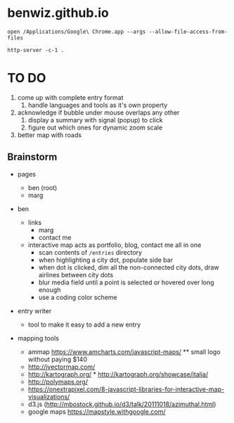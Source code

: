 # benwiz.github.io

```
open /Applications/Google\ Chrome.app --args --allow-file-access-from-files
```

```
http-server -c-1 .
```

# TO DO

1. come up with complete entry format
    1. handle languages and tools as it's own property
1. acknowledge if bubble under mouse overlaps any other
    1. display a summary with signal (popup) to click
    1. figure out which ones for dynamic zoom scale
1. better map with roads

## Brainstorm

- pages
    - ben (root)
    - marg

- ben
    - links
        - marg
        - contact me
    - interactive map acts as portfolio, blog, contact me all in one
        - scan contents of `/entries` directory
        - when highlighting a city dot, populate side bar
        - when dot is clicked, dim all the non-connected city dots, draw airlines between city dots
        - blur media field until a point is selected or hovered over long enough
        - use a coding color scheme

- entry writer
    - tool to make it easy to add a new entry





- mapping tools
    - ammap https://www.amcharts.com/javascript-maps/ ** small logo without paying $140
    - http://jvectormap.com/
    - http://kartograph.org/ * http://kartograph.org/showcase/italia/
    - http://polymaps.org/
    - https://onextrapixel.com/8-javascript-libraries-for-interactive-map-visualizations/
    - d3.js (http://mbostock.github.io/d3/talk/20111018/azimuthal.html)
    - google maps https://mapstyle.withgoogle.com/
